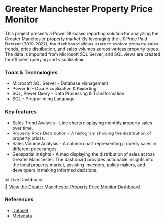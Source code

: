 # Greater Manchester Property Price Monitor

This project presents a Power BI-based reporting solution for analyzing the Greater Manchester property market. By leveraging the UK Price Paid Dataset (2019-2022), the dashboard allows users to explore property sales trends, price distribution, and sales volumes across various property types. The data is imported from Microsoft SQL Server, and SQL views are created for efficient querying and visualization. 

### Tools & Technologies  
- Microsoft SQL Server - Database Management   
- Power BI - Data Visualization & Reporting 
- SQL, Power Query - Data Processing & Transformation
- SQL - Programming Language

### Key features

- Sales Trend Analysis - Line charts displaying monthly property sales over time.
- Property Price Distribution - A histogram showing the distribution of property prices.
- Sales Volume Analysis - A column chart representing property sales in different price ranges.
- Geospatial Insights - A map displaying the distribution of sales across Greater Manchester.
The dashboard provides actionable insights into the local property market, assisting investors, policy makers, and developers in making informed decisions.

📊 Live Dashboard  
🔗 [View the Greater Manchester Property Price Monitor Dashboard](https://app.powerbi.com/groups/me/reports/60f3b8f5-8940-4827-99cb-9a84f7535960/ReportSection?experience=power-bi)

### References 
- [Dataset](https://www.gov.uk/government/statistical-data-sets/price-paid-data-downloads) 
- [Metadata](https://www.gov.uk/guidance/about-the-price-paid-data)
